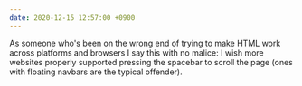 ```yaml
---
date: 2020-12-15 12:57:00 +0900
---
```


As someone who's been on the wrong end of trying to make HTML work across platforms and browsers I say this with no malice: I wish more websites properly supported pressing the spacebar to scroll the page (ones with floating navbars are the typical offender).
